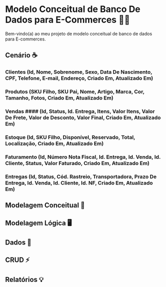 # Modelo Conceitual de Banco De Dados para E-Commerces 👨‍💼

Bem-vindo(a) ao meu projeto de modelo conceitual de banco de dados para E-commerces.

## Cenário ☕️

### Clientes (Id, Nome, Sobrenome, Sexo, Data De Nascimento, CPF, Telefone, E-mail, Endereço, Criado Em, Atualizado Em)
### Produtos (SKU Filho, SKU Pai, Nome, Artigo, Marca, Cor, Tamanho, Fotos, Criado Em, Atualizado Em)
### Vendas #### (Id, Status, Id. Entrega, Itens, Valor Itens, Valor De Frete, Valor de Desconto, Valor Final, Criado Em, Atualizado Em)
### Estoque (Id, SKU Filho, Disponível, Reservado, Total, Localização, Criado Em, Atualizado Em)
### Faturamento (Id, Número Nota Fiscal, Id. Entrega, Id. Venda, Id. Cliente, Status, Valor Faturado, Criado Em, Atualizado Em)
### Entregas (Id, Status, Cód. Rastreio, Transportadora, Prazo De Entrega, Id. Venda, Id. Cliente, Id. NF, Criado Em, Atualizado Em)


## Modelagem Conceitual 🦄

## Modelagem Lógica 🖥️

## Dados 📜

## CRUD ⚡

## Relatórios 💡
